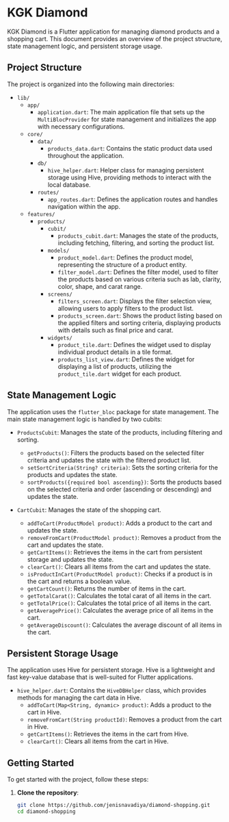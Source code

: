 # KGK Diamond

KGK Diamond is a Flutter application for managing diamond products and a shopping cart. This document provides an overview of the project structure, state management logic, and persistent storage usage.

## Project Structure

The project is organized into the following main directories:

- `lib/`
  - `app/`
    - `application.dart`: The main application file that sets up the `MultiBlocProvider` for state management and initializes the app with necessary configurations.
  - `core/`
    - `data/`
      - `products_data.dart`: Contains the static product data used throughout the application.
    - `db/`
      - `hive_helper.dart`: Helper class for managing persistent storage using Hive, providing methods to interact with the local database.
    - `routes/`
      - `app_routes.dart`: Defines the application routes and handles navigation within the app.
  - `features/`
    - `products/`
      - `cubit/`
        - `products_cubit.dart`: Manages the state of the products, including fetching, filtering, and sorting the product list.
      - `models/`
        - `product_model.dart`: Defines the product model, representing the structure of a product entity.
        - `filter_model.dart`: Defines the filter model, used to filter the products based on various criteria such as lab, clarity, color, shape, and carat range.
      - `screens/`
        - `filters_screen.dart`: Displays the filter selection view, allowing users to apply filters to the product list.
        - `products_screen.dart`: Shows the product listing based on the applied filters and sorting criteria, displaying products with details such as final price and carat.
      - `widgets/`
        - `product_tile.dart`: Defines the widget used to display individual product details in a tile format.
        - `products_list_view.dart`: Defines the widget for displaying a list of products, utilizing the `product_tile.dart` widget for each product.

## State Management Logic

The application uses the `flutter_bloc` package for state management. The main state management logic is handled by two cubits:

- `ProductsCubit`: Manages the state of the products, including filtering and sorting.
  - `getProducts()`: Filters the products based on the selected filter criteria and updates the state with the filtered product list.
  - `setSortCriteria(String? criteria)`: Sets the sorting criteria for the products and updates the state.
  - `sortProducts({required bool ascending})`: Sorts the products based on the selected criteria and order (ascending or descending) and updates the state.

- `CartCubit`: Manages the state of the shopping cart.
  - `addToCart(ProductModel product)`: Adds a product to the cart and updates the state.
  - `removeFromCart(ProductModel product)`: Removes a product from the cart and updates the state.
  - `getCartItems()`: Retrieves the items in the cart from persistent storage and updates the state.
  - `clearCart()`: Clears all items from the cart and updates the state.
  - `isProductInCart(ProductModel product)`: Checks if a product is in the cart and returns a boolean value.
  - `getCartCount()`: Returns the number of items in the cart.
  - `getTotalCarat()`: Calculates the total carat of all items in the cart.
  - `getTotalPrice()`: Calculates the total price of all items in the cart.
  - `getAveragePrice()`: Calculates the average price of all items in the cart.
  - `getAverageDiscount()`: Calculates the average discount of all items in the cart.

## Persistent Storage Usage

The application uses Hive for persistent storage. Hive is a lightweight and fast key-value database that is well-suited for Flutter applications.

- `hive_helper.dart`: Contains the `HiveDBHelper` class, which provides methods for managing the cart data in Hive.
  - `addToCart(Map<String, dynamic> product)`: Adds a product to the cart in Hive.
  - `removeFromCart(String productId)`: Removes a product from the cart in Hive.
  - `getCartItems()`: Retrieves the items in the cart from Hive.
  - `clearCart()`: Clears all items from the cart in Hive.

## Getting Started

To get started with the project, follow these steps:

1. **Clone the repository**:
   ```sh
   git clone https://github.com/jenisnavadiya/diamond-shopping.git
   cd diamond-shopping